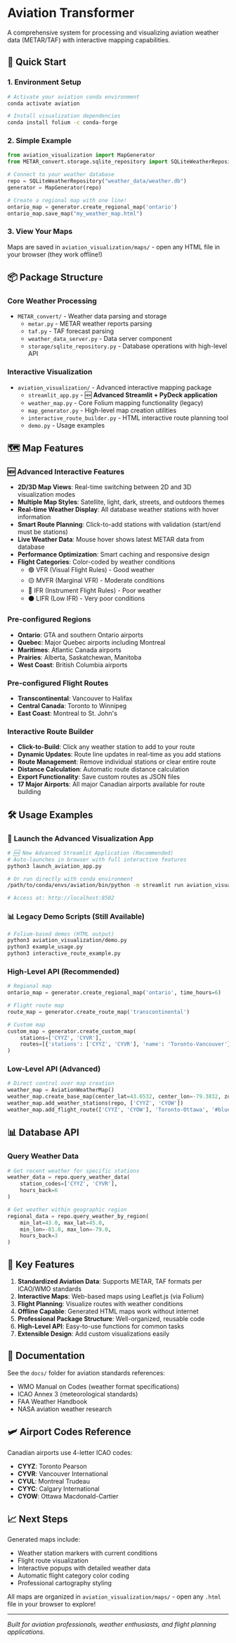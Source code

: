 # Aviation Transformer

A comprehensive system for processing and visualizing aviation weather data (METAR/TAF) with interactive mapping capabilities.

## 🚀 Quick Start

### 1. Environment Setup
```bash
# Activate your aviation conda environment
conda activate aviation

# Install visualization dependencies
conda install folium -c conda-forge
```

### 2. Simple Example
```python
from aviation_visualization import MapGenerator
from METAR_convert.storage.sqlite_repository import SQLiteWeatherRepository

# Connect to your weather database
repo = SQLiteWeatherRepository("weather_data/weather.db")
generator = MapGenerator(repo)

# Create a regional map with one line!
ontario_map = generator.create_regional_map('ontario')
ontario_map.save_map("my_weather_map.html")
```

### 3. View Your Maps
Maps are saved in `aviation_visualization/maps/` - open any HTML file in your browser (they work offline!)

## 📦 Package Structure

### Core Weather Processing
- `METAR_convert/` - Weather data parsing and storage
  - `metar.py` - METAR weather reports parsing
  - `taf.py` - TAF forecast parsing  
  - `weather_data_server.py` - Data server component
  - `storage/sqlite_repository.py` - Database operations with high-level API

### Interactive Visualization
- `aviation_visualization/` - Advanced interactive mapping package
  - `streamlit_app.py` - 🆕 **Advanced Streamlit + PyDeck application**
  - `weather_map.py` - Core Folium mapping functionality (legacy)
  - `map_generator.py` - High-level map creation utilities
  - `interactive_route_builder.py` - HTML interactive route planning tool
  - `demo.py` - Usage examples

## 🗺️ Map Features

### 🆕 **Advanced Interactive Features**
- **2D/3D Map Views**: Real-time switching between 2D and 3D visualization modes
- **Multiple Map Styles**: Satellite, light, dark, streets, and outdoors themes
- **Real-time Weather Display**: All database weather stations with hover information
- **Smart Route Planning**: Click-to-add stations with validation (start/end must be stations)
- **Live Weather Data**: Mouse hover shows latest METAR data from database
- **Performance Optimization**: Smart caching and responsive design
- **Flight Categories**: Color-coded by weather conditions
  - 🟢 VFR (Visual Flight Rules) - Good weather
  - 🟡 MVFR (Marginal VFR) - Moderate conditions  
  - 🔴 IFR (Instrument Flight Rules) - Poor weather
  - ⚫ LIFR (Low IFR) - Very poor conditions

### Pre-configured Regions
- **Ontario**: GTA and southern Ontario airports
- **Quebec**: Major Quebec airports including Montreal
- **Maritimes**: Atlantic Canada airports
- **Prairies**: Alberta, Saskatchewan, Manitoba
- **West Coast**: British Columbia airports

### Pre-configured Flight Routes
- **Transcontinental**: Vancouver to Halifax
- **Central Canada**: Toronto to Winnipeg  
- **East Coast**: Montreal to St. John's

### Interactive Route Builder
- **Click-to-Build**: Click any weather station to add to your route
- **Dynamic Updates**: Route line updates in real-time as you add stations
- **Route Management**: Remove individual stations or clear entire route
- **Distance Calculation**: Automatic route distance calculation
- **Export Functionality**: Save custom routes as JSON files
- **17 Major Airports**: All major Canadian airports available for route building

## 🛠️ Usage Examples

### 🚀 **Launch the Advanced Visualization App**
```bash
# 🆕 New Advanced Streamlit Application (Recommended)
# Auto-launches in browser with full interactive features
python3 launch_aviation_app.py

# Or run directly with conda environment
/path/to/conda/envs/aviation/bin/python -m streamlit run aviation_visualization/streamlit_app.py

# Access at: http://localhost:8502
```

### 📊 **Legacy Demo Scripts** (Still Available)
```bash
# Folium-based demos (HTML output)
python3 aviation_visualization/demo.py
python3 example_usage.py  
python3 interactive_route_example.py
```

### High-Level API (Recommended)
```python
# Regional map
ontario_map = generator.create_regional_map('ontario', time_hours=6)

# Flight route map
route_map = generator.create_route_map('transcontinental')

# Custom map
custom_map = generator.create_custom_map(
    stations=['CYYZ', 'CYVR'], 
    routes=[{'stations': ['CYYZ', 'CYVR'], 'name': 'Toronto-Vancouver'}]
)
```

### Low-Level API (Advanced)
```python
# Direct control over map creation
weather_map = AviationWeatherMap()
weather_map.create_base_map(center_lat=43.6532, center_lon=-79.3832, zoom=6)
weather_map.add_weather_stations(repo, ['CYYZ', 'CYOW'])
weather_map.add_flight_route(['CYYZ', 'CYOW'], 'Toronto-Ottawa', '#blue')
```

## 📊 Database API

### Query Weather Data
```python
# Get recent weather for specific stations
weather_data = repo.query_weather_data(
    station_codes=['CYYZ', 'CYVR'],
    hours_back=6
)

# Get weather within geographic region  
regional_data = repo.query_weather_by_region(
    min_lat=43.0, max_lat=45.0,
    min_lon=-81.0, max_lon=-79.0,
    hours_back=3
)
```

## 🎯 Key Features

1. **Standardized Aviation Data**: Supports METAR, TAF formats per ICAO/WMO standards
2. **Interactive Maps**: Web-based maps using Leaflet.js (via Folium)
3. **Flight Planning**: Visualize routes with weather conditions
4. **Offline Capable**: Generated HTML maps work without internet
5. **Professional Package Structure**: Well-organized, reusable code
6. **High-Level API**: Easy-to-use functions for common tasks
7. **Extensible Design**: Add custom visualizations easily

## 📝 Documentation

See the `docs/` folder for aviation standards references:
- WMO Manual on Codes (weather format specifications)
- ICAO Annex 3 (meteorological standards)
- FAA Weather Handbook
- NASA aviation weather research

## 🛩️ Airport Codes Reference

Canadian airports use 4-letter ICAO codes:
- **CYYZ**: Toronto Pearson
- **CYVR**: Vancouver International  
- **CYUL**: Montreal Trudeau
- **CYYC**: Calgary International
- **CYOW**: Ottawa Macdonald-Cartier

## 📈 Next Steps

Generated maps include:
- Weather station markers with current conditions
- Flight route visualization
- Interactive popups with detailed weather data
- Automatic flight category color coding
- Professional cartography styling

All maps are organized in `aviation_visualization/maps/` - open any `.html` file in your browser to explore!

---

*Built for aviation professionals, weather enthusiasts, and flight planning applications.*